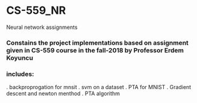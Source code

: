 # CS-559_NR
Neural network assignments
### Constains the project implementations based on assignment given in CS-559 course in the fall-2018 by Professor Erdem Koyuncu
### includes:
. backproprogation for mnsit
. svm on a dataset
. PTA for MNIST
. Gradient descent and newton menthod
. PTA algorithm 
